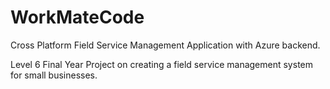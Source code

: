 # WorkMateCode
Cross Platform Field Service Management Application with Azure backend.


Level 6 Final Year Project on creating a field service management system for small businesses.
